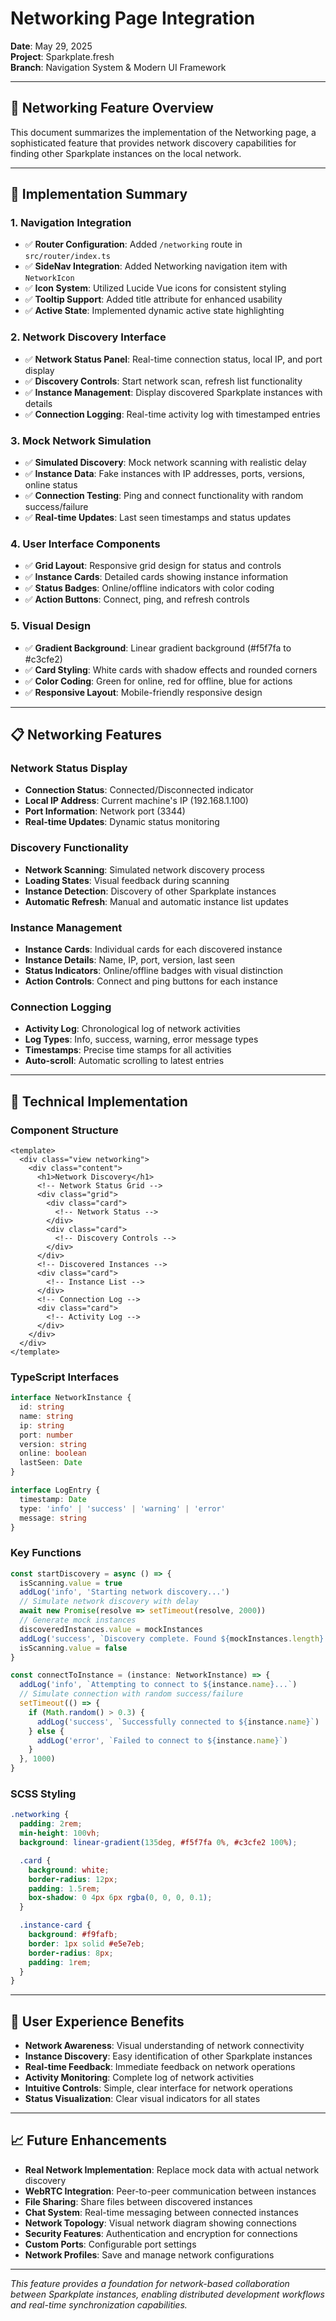 # Networking Page Integration
**Date**: May 29, 2025  
**Project**: Sparkplate.fresh  
**Branch**: Navigation System & Modern UI Framework

---

## 📑 **Networking Feature Overview**
This document summarizes the implementation of the Networking page, a sophisticated feature that provides network discovery capabilities for finding other Sparkplate instances on the local network.

---

## 🚀 **Implementation Summary**

### 1. **Navigation Integration**
- ✅ **Router Configuration**: Added `/networking` route in `src/router/index.ts`
- ✅ **SideNav Integration**: Added Networking navigation item with `NetworkIcon`
- ✅ **Icon System**: Utilized Lucide Vue icons for consistent styling
- ✅ **Tooltip Support**: Added title attribute for enhanced usability
- ✅ **Active State**: Implemented dynamic active state highlighting

### 2. **Network Discovery Interface**
- ✅ **Network Status Panel**: Real-time connection status, local IP, and port display
- ✅ **Discovery Controls**: Start network scan, refresh list functionality
- ✅ **Instance Management**: Display discovered Sparkplate instances with details
- ✅ **Connection Logging**: Real-time activity log with timestamped entries

### 3. **Mock Network Simulation**
- ✅ **Simulated Discovery**: Mock network scanning with realistic delay
- ✅ **Instance Data**: Fake instances with IP addresses, ports, versions, online status
- ✅ **Connection Testing**: Ping and connect functionality with random success/failure
- ✅ **Real-time Updates**: Last seen timestamps and status updates

### 4. **User Interface Components**
- ✅ **Grid Layout**: Responsive grid design for status and controls
- ✅ **Instance Cards**: Detailed cards showing instance information
- ✅ **Status Badges**: Online/offline indicators with color coding
- ✅ **Action Buttons**: Connect, ping, and refresh controls

### 5. **Visual Design**
- ✅ **Gradient Background**: Linear gradient background (#f5f7fa to #c3cfe2)
- ✅ **Card Styling**: White cards with shadow effects and rounded corners
- ✅ **Color Coding**: Green for online, red for offline, blue for actions
- ✅ **Responsive Layout**: Mobile-friendly responsive design

---

## 📋 **Networking Features**

### Network Status Display
- **Connection Status**: Connected/Disconnected indicator
- **Local IP Address**: Current machine's IP (192.168.1.100)
- **Port Information**: Network port (3344)
- **Real-time Updates**: Dynamic status monitoring

### Discovery Functionality
- **Network Scanning**: Simulated network discovery process
- **Loading States**: Visual feedback during scanning
- **Instance Detection**: Discovery of other Sparkplate instances
- **Automatic Refresh**: Manual and automatic instance list updates

### Instance Management
- **Instance Cards**: Individual cards for each discovered instance
- **Instance Details**: Name, IP, port, version, last seen
- **Status Indicators**: Online/offline badges with visual distinction
- **Action Controls**: Connect and ping buttons for each instance

### Connection Logging
- **Activity Log**: Chronological log of network activities
- **Log Types**: Info, success, warning, error message types
- **Timestamps**: Precise time stamps for all activities
- **Auto-scroll**: Automatic scrolling to latest entries

---

## 🔧 **Technical Implementation**

### Component Structure
```vue
<template>
  <div class="view networking">
    <div class="content">
      <h1>Network Discovery</h1>
      <!-- Network Status Grid -->
      <div class="grid">
        <div class="card">
          <!-- Network Status -->
        </div>
        <div class="card">
          <!-- Discovery Controls -->
        </div>
      </div>
      <!-- Discovered Instances -->
      <div class="card">
        <!-- Instance List -->
      </div>
      <!-- Connection Log -->
      <div class="card">
        <!-- Activity Log -->
      </div>
    </div>
  </div>
</template>
```

### TypeScript Interfaces
```typescript
interface NetworkInstance {
  id: string
  name: string
  ip: string
  port: number
  version: string
  online: boolean
  lastSeen: Date
}

interface LogEntry {
  timestamp: Date
  type: 'info' | 'success' | 'warning' | 'error'
  message: string
}
```

### Key Functions
```typescript
const startDiscovery = async () => {
  isScanning.value = true
  addLog('info', 'Starting network discovery...')
  // Simulate network discovery with delay
  await new Promise(resolve => setTimeout(resolve, 2000))
  // Generate mock instances
  discoveredInstances.value = mockInstances
  addLog('success', `Discovery complete. Found ${mockInstances.length} instances.`)
  isScanning.value = false
}

const connectToInstance = (instance: NetworkInstance) => {
  addLog('info', `Attempting to connect to ${instance.name}...`)
  // Simulate connection with random success/failure
  setTimeout(() => {
    if (Math.random() > 0.3) {
      addLog('success', `Successfully connected to ${instance.name}`)
    } else {
      addLog('error', `Failed to connect to ${instance.name}`)
    }
  }, 1000)
}
```

### SCSS Styling
```scss
.networking {
  padding: 2rem;
  min-height: 100vh;
  background: linear-gradient(135deg, #f5f7fa 0%, #c3cfe2 100%);

  .card {
    background: white;
    border-radius: 12px;
    padding: 1.5rem;
    box-shadow: 0 4px 6px rgba(0, 0, 0, 0.1);
  }

  .instance-card {
    background: #f9fafb;
    border: 1px solid #e5e7eb;
    border-radius: 8px;
    padding: 1rem;
  }
}
```

---

## 🎯 **User Experience Benefits**

- **Network Awareness**: Visual understanding of network connectivity
- **Instance Discovery**: Easy identification of other Sparkplate instances
- **Real-time Feedback**: Immediate feedback on network operations
- **Activity Monitoring**: Complete log of network activities
- **Intuitive Controls**: Simple, clear interface for network operations
- **Status Visualization**: Clear visual indicators for all states

---

## 📈 **Future Enhancements**

- **Real Network Implementation**: Replace mock data with actual network discovery
- **WebRTC Integration**: Peer-to-peer communication between instances
- **File Sharing**: Share files between discovered instances
- **Chat System**: Real-time messaging between connected instances
- **Network Topology**: Visual network diagram showing connections
- **Security Features**: Authentication and encryption for connections
- **Custom Ports**: Configurable port settings
- **Network Profiles**: Save and manage network configurations

---

*This feature provides a foundation for network-based collaboration between Sparkplate instances, enabling distributed development workflows and real-time synchronization capabilities.* 